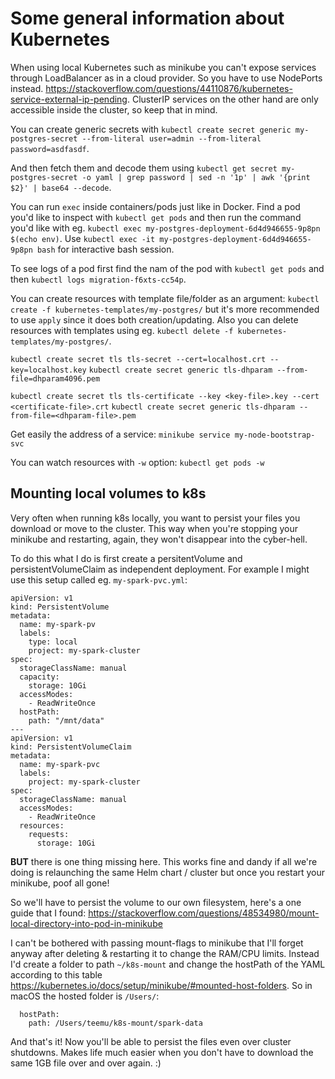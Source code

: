 # Some general information about Kubernetes

When using local Kubernetes such as minikube you can't expose services through LoadBalancer as in a cloud provider. So you have to use NodePorts instead. https://stackoverflow.com/questions/44110876/kubernetes-service-external-ip-pending. ClusterIP services on the other hand are only accessible inside the cluster, so keep that in mind.

You can create generic secrets with `kubectl create secret generic my-postgres-secret --from-literal user=admin --from-literal password=asdfasdf`.

And then fetch them and decode them using `kubectl get secret my-postgres-secret -o yaml | grep password | sed -n '1p' | awk '{print $2}' | base64 --decode`.

You can run `exec` inside containers/pods just like in Docker. Find a pod you'd like to inspect with `kubectl get pods` and then run the command you'd like with eg. `kubectl exec my-postgres-deployment-6d4d946655-9p8pn $(echo env)`. Use `kubectl exec -it my-postgres-deployment-6d4d946655-9p8pn bash` for interactive bash session.

To see logs of a pod first find the nam of the pod with `kubectl get pods` and then `kubectl logs migration-f6xts-cc54p`.

You can create resources with template file/folder as an argument: `kubectl create -f kubernetes-templates/my-postgres/` but it's more recommended to use `apply` since it does both creation/updating. Also you can delete resources with templates using eg. `kubectl delete -f kubernetes-templates/my-postgres/`.

`kubectl create secret tls tls-secret --cert=localhost.crt --key=localhost.key`
`kubectl create secret generic tls-dhparam --from-file=dhparam4096.pem`

`kubectl create secret tls tls-certificate --key <key-file>.key --cert <certificate-file>.crt`
`kubectl create secret generic tls-dhparam --from-file=<dhparam-file>.pem`

Get easily the address of a service:
`minikube service my-node-bootstrap-svc`

You can watch resources with `-w` option:
`kubectl get pods -w`

## Mounting local volumes to k8s

Very often when running k8s locally, you want to persist your files you download or move to the cluster. This way when you're stopping your minikube and restarting, again, they won't disappear into the cyber-hell.

To do this what I do is first create a persitentVolume and persistentVolumeClaim as independent deployment. For example I might use this setup called eg. `my-spark-pvc.yml`:

```
apiVersion: v1
kind: PersistentVolume
metadata:
  name: my-spark-pv
  labels:
    type: local
    project: my-spark-cluster
spec:
  storageClassName: manual
  capacity:
    storage: 10Gi
  accessModes:
    - ReadWriteOnce
  hostPath:
    path: "/mnt/data"
---
apiVersion: v1
kind: PersistentVolumeClaim
metadata:
  name: my-spark-pvc
  labels:
    project: my-spark-cluster
spec:
  storageClassName: manual
  accessModes:
    - ReadWriteOnce
  resources:
    requests:
      storage: 10Gi
```

**BUT** there is one thing missing here. This works fine and dandy if all we're doing is relaunching the same Helm chart / cluster but once you restart your minikube, poof all gone!

So we'll have to persist the volume to our own filesystem, here's a one guide that I found: https://stackoverflow.com/questions/48534980/mount-local-directory-into-pod-in-minikube

I can't be bothered with passing mount-flags to minikube that I'll forget anyway after deleting & restarting it to change the RAM/CPU limits. Instead I'd create a folder to path `~/k8s-mount` and change the hostPath of the YAML according to this table https://kubernetes.io/docs/setup/minikube/#mounted-host-folders. So in macOS the hosted folder is `/Users/`:
```
  hostPath:
    path: /Users/teemu/k8s-mount/spark-data
```

And that's it! Now you'll be able to persist the files even over cluster shutdowns. Makes life much easier when you don't have to download the same 1GB file over and over again. :)